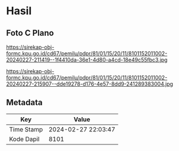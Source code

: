 # Hasil

## Foto C Plano

https://sirekap-obj-formc.kpu.go.id/cd67/pemilu/pdpr/81/01/15/20/11/8101152011002-20240227-211419--1f4410da-36e1-4d80-a4cd-18e49c55fbc3.jpg

https://sirekap-obj-formc.kpu.go.id/cd67/pemilu/pdpr/81/01/15/20/11/8101152011002-20240227-215907--dde19278-d176-4e57-8dd9-241289383004.jpg


## Metadata

| Key        | Value               |
| ---------- | ------------------- |
| Time Stamp | 2024-02-27 22:03:47 |
| Kode Dapil | 8101                |



